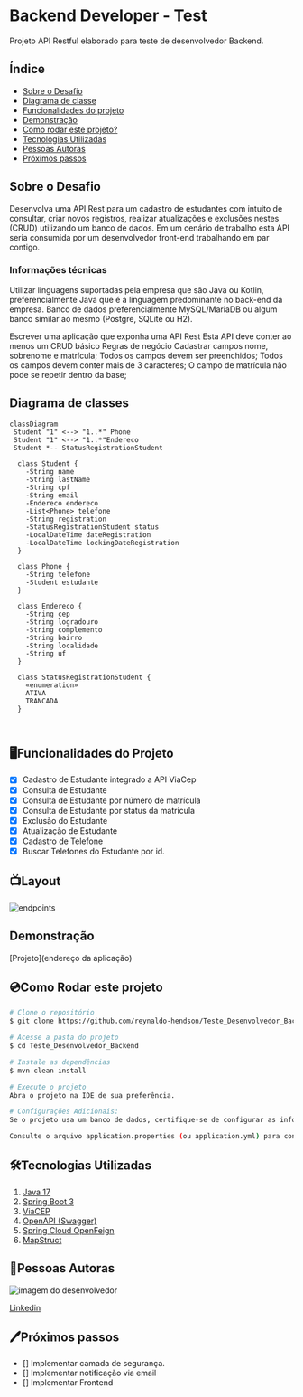 # Backend Developer - Test

Projeto API Restful elaborado para teste de desenvolvedor Backend.

## Índice
- <a href="#sobreDescricao">Sobre o Desafio</a>
- <a href="#diagrama">Diagrama de classe</a>
- <a href="#funcionalidades">Funcionalidades do projeto</a>
- <a href="#demonstracao">Demonstração</a>
- <a href="#rodar">Como rodar este projeto?</a>
- <a href="#tecnologias">Tecnologias Utilizadas</a>
- <a href="#autoras">Pessoas Autoras</a>
- <a href="#proximospassos">Próximos passos</a>

<h2 id="sobreDescricao">Sobre o Desafio</h2>
Desenvolva uma API Rest para um cadastro de estudantes com intuito de consultar, criar novos registros, realizar atualizações e exclusões nestes (CRUD) utilizando um banco de dados. Em um cenário de trabalho esta API seria consumida por um desenvolvedor front-end trabalhando em par contigo.

<h3>Informações técnicas</h3>

Utilizar linguagens suportadas pela empresa que são Java ou Kotlin, preferencialmente Java que é a linguagem predominante no back-end da empresa. Banco de dados preferencialmente MySQL/MariaDB ou algum banco similar ao mesmo (Postgre, SQLite ou H2).

Escrever uma aplicação que exponha uma API Rest
Esta API deve conter ao menos um CRUD básico
Regras de negócio
Cadastrar campos nome, sobrenome e matrícula;
Todos os campos devem ser preenchidos;
Todos os campos devem conter mais de 3 caracteres;
O campo de matrícula não pode se repetir dentro da base;

<h2 id="diagrama">Diagrama de classes</h2>

```mermaid
classDiagram
 Student "1" <--> "1..*" Phone
 Student "1" <--> "1..*"Endereco 
 Student *-- StatusRegistrationStudent 

  class Student {
    -String name
    -String lastName
    -String cpf
    -String email
    -Endereco endereco
    -List<Phone> telefone
    -String registration
    -StatusRegistrationStudent status
    -LocalDateTime dateRegistration
    -LocalDateTime lockingDateRegistration
  }

  class Phone {
    -String telefone
    -Student estudante
  }

  class Endereco {
    -String cep
    -String logradouro
    -String complemento
    -String bairro
    -String localidade
    -String uf
  }

  class StatusRegistrationStudent {
    «enumeration»
    ATIVA
    TRANCADA
  }

 
```

<h2 id = "funcionalidades"> 🖥️Funcionalidades do Projeto </h2>

- [x] Cadastro de Estudante integrado a API ViaCep
- [x] Consulta de Estudante 
- [x] Consulta de Estudante por número de matrícula
- [x] Consulta de Estudante por status da matrícula
- [x] Exclusão do Estudante
- [x] Atualização de Estudante
- [x] Cadastro de Telefone
- [x] Buscar Telefones do Estudante por id.

## 📺Layout
![endpoints](https://github.com/reynaldo-hendson/Teste_Desenvolvedor_Backend/assets/80369346/816e046f-4641-4b59-9df6-a4ece0742131)

<h2 id="demonstracao"> Demonstração </h2>

[Projeto](endereço da aplicação)


<h2 id="rodar">💿Como Rodar este projeto</h2>

```bash
# Clone o repositório 
$ git clone https://github.com/reynaldo-hendson/Teste_Desenvolvedor_Backend.git

# Acesse a pasta do projeto
$ cd Teste_Desenvolvedor_Backend

# Instale as dependências
$ mvn clean install

# Execute o projeto
Abra o projeto na IDE de sua preferência.

# Configurações Adicionais:
Se o projeto usa um banco de dados, certifique-se de configurar as informações de conexão no arquivo de configuração.

Consulte o arquivo application.properties (ou application.yml) para configurar outras propriedades da aplicação, como porta, URL da base de dados, é os ambientes.

```
<h2 id="tecnologias">🛠️Tecnologias Utilizadas</h2>

1. [Java 17](https://www.java.com/pt-BR/)
2. [Spring Boot 3](https://spring.io/projects/spring-boot)
3. [ViaCEP](https://viacep.com.br/)
4. [OpenAPI (Swagger)](https://springdoc.org/)
5. [Spring Cloud OpenFeign](https://docs.spring.io/spring-cloud-openfeign/docs/current/reference/html/)
6. [MapStruct](https://mapstruct.org/)

<h2 id="autoras">👤Pessoas Autoras</h2>

<img src="https://avatars.githubusercontent.com/u/80369346?v=4" alt="imagem do desenvolvedor"></img>

[Linkedin](https://www.linkedin.com/in/reynaldo-hendson/)

<h2 id="proximospassos"> 🖊️Próximos passos </h2>

- [] Implementar camada de segurança.
- [] Implementar notificação via email
- [] Implementar Frontend

